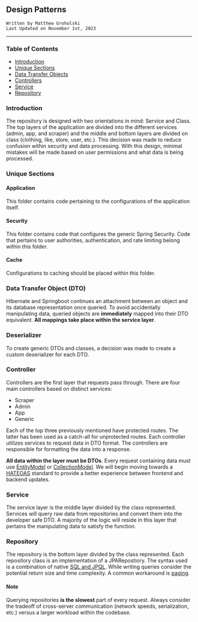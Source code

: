 Design Patterns 
---
    Written by Matthew Groholski
    Last Updated on November 1st, 2023
---
### Table of Contents
- [Introduction](#introduction-)
- [Unique Sections](#unique-sections)
- [Data Transfer Objects](#data-transfer-object-dto)
- [Controllers](#controller)
- [Service](#service)
- [Repository](#repository)


### Introduction 
The repository is designed with two orientations in mind: Service and Class.
The top layers of the application are divided into the different services (admin, app, and scraper)
and the middle and bottom layers are divided on class (clothing, like, store, user, etc.). This decision was made to
reduce confusion within security and data processing. With this design, minimal mistakes will be made
based on user permissions and what data is being processed.

### Unique Sections
#### Application
This folder contains code pertaining to the configurations of the application itself.
#### Security
This folder contains code that configures the generic Spring Security. Code that pertains to
user authorities, authentication, and rate limiting belong within this folder.
#### Cache
Configurations to caching should be placed within this folder.
    
### Data Transfer Object (DTO)
Hibernate and Springboot continues an attachment between an object and its database representation
once queried. To avoid accidentally manipulating data, queried objects are **immediately** mapped into
their DTO equivalent. **All mappings take place within the service layer**.

### Deserializer
To create generic DTOs and classes, a decision was made to create a custom deserializer for each DTO.

### Controller
Controllers are the first layer that requests pass through. There are four main controllers based on distinct services:
- Scraper
- Admin
- App
- Generic

Each of the top three previously mentioned have protected routes. 
The latter has been used as a catch-all for unprotected routes. Each controller utilizes services to request data in DTO format. The controllers are responsible for formatting the data into a response.

**All data within the layer must be DTOs**. Every request containing data must use [EntityModel](https://docs.spring.io/spring-hateoas/docs/current/api/org/springframework/hateoas/EntityModel.html) or 
[CollectionModel](https://docs.spring.io/spring-hateoas/docs/current/api/org/springframework/hateoas/CollectionModel.html). We will begin moving towards a [HATEOAS](https://htmx.org/essays/hateoas/#:~:text=Hypermedia%20as%20the%20Engine%20of,provide%20information%20dynamically%20through%20hypermedia) standard to provide
a better experience between frontend and backend updates.
### Service
The service layer is the middle layer divided by the class represented. Services will query raw data from repositories and convert them into the developer safe
DTO. A majority of the logic will reside in this layer that pertains the manipulating data to satisfy the function.

### Repository
The repository is the bottom layer divided by the class represented. Each repository class is an implementation of a JPARepostiory. The syntax used is a combination of 
native [SQL and JPQL](https://www.baeldung.com/spring-data-jpa-query). While writing queries consider the potential return size and time complexity. A common workaround is [paging](https://www.baeldung.com/spring-data-jpa-pagination-sorting). 

#### Note
Querying repositories **is the slowest** part of every request. Always consider the tradeoff of cross-server communication 
(network speeds, serialization, etc.) versus a larger workload within the codebase.
